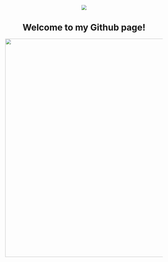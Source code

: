<p align="center">
  <img src="https://capsule-render.vercel.app/api?type=waving&color=gradient&height=200&section=header&text=ZorroDB&fontSize=60" />
</p>
<h1 align="center">Welcome to my Github page!</h1>
<P align="center"><img src="https://github.com/ZorroDB/ZorroDB/blob/main/sao-sinon.gif" width="700px"/></p>
